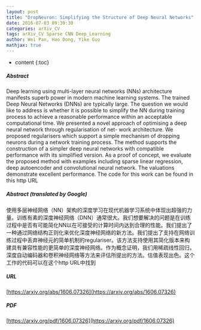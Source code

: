 ```yaml
---
layout: post
title: "DropNeuron: Simplifying the Structure of Deep Neural Networks"
date: 2016-07-03 09:39:30
categories: arXiv_CV
tags: arXiv_CV Sparse CNN Deep_Learning
author: Wei Pan, Hao Dong, Yike Guo
mathjax: true
---
```


* content
{:toc}

##### Abstract
Deep learning using multi-layer neural networks (NNs) architecture manifests superb power in modern machine learning systems. The trained Deep Neural Networks (DNNs) are typically large. The question we would like to address is whether it is possible to simplify the NN during training process to achieve a reasonable performance within an acceptable computational time. We presented a novel approach of optimising a deep neural network through regularisation of net- work architecture. We proposed regularisers which support a simple mechanism of dropping neurons during a network training process. The method supports the construction of a simpler deep neural networks with compatible performance with its simplified version. As a proof of concept, we evaluate the proposed method with examples including sparse linear regression, deep autoencoder and convolutional neural network. The valuations demonstrate excellent performance. The code for this work can be found in this http URL

##### Abstract (translated by Google)
使用多层神经网络（NN）架构的深度学习在现代机器学习系统中体现出超强的力量。训练有素的深度神经网络（DNN）通常很大。我们想要解决的问题是在训练过程中是否有可能简化NN以在可接受的计算时间内达到合理的性能。我们提出了一种通过网络结构正则化来优化深度神经网络的新方法。我们提出了支持在网络训练过程中丢弃神经元的简单机制的regulariser。该方法支持使用其简化版本来构建具有兼容性能的更简单的深度神经网络。作为概念证明，我们用稀疏线性回归，深度自动编码器和卷积神经网络等方法来评估所提出的方法。估值表现出色。这个工作的代码可以在这个http URL中找到

##### URL
[https://arxiv.org/abs/1606.07326](https://arxiv.org/abs/1606.07326)

##### PDF
[https://arxiv.org/pdf/1606.07326](https://arxiv.org/pdf/1606.07326)

